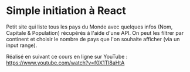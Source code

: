 # Simple initiation à React

Petit site qui liste tous les pays du Monde avec quelques infos (Nom, Capitale & Population) récupérés à l'aide d'une API.
On peut les filtrer par continent et choisir le nombre de pays que l'on souhaite afficher (via un input range).

Réalisé en suivant ce cours en ligne sur YouTube : https://www.youtube.com/watch?v=f0X1Tl8aHtA
